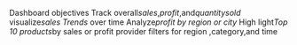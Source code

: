 Dashboard objectives
Track overall*sales*,*profit*,and*quantitysold*
visualize*sales Trends* over time 
Analyze*profit by region or city*
High light*Top 10 products*by sales or profit
provider filters for region ,category,and time

